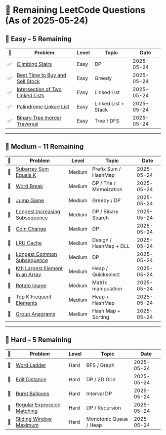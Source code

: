 # 🔲 Remaining LeetCode Questions (As of 2025-05-24)

## 📗 Easy – 5 Remaining

| 🔲 | Problem                                                                                            | Level | Topic               | Date       |
|----|----------------------------------------------------------------------------------------------------|-------|---------------------|------------|
| ✅ | [Climbing Stairs](https://leetcode.com/problems/climbing-stairs)                                   | Easy  | DP                  | 2025-05-24 |
| ✅ | [Best Time to Buy and Sell Stock](https://leetcode.com/problems/best-time-to-buy-and-sell-stock)   | Easy  | Greedy              | 2025-05-24 |
| ✅  | [Intersection of Two Linked Lists](https://leetcode.com/problems/intersection-of-two-linked-lists) | Easy  | Linked List         | 2025-05-24 |
| ✅  | [Palindrome Linked List](https://leetcode.com/problems/palindrome-linked-list)                     | Easy  | Linked List + Stack | 2025-05-24 |
| ✅  | [Binary Tree Inorder Traversal](https://leetcode.com/problems/binary-tree-inorder-traversal)      | Easy  | Tree / DFS          | 2025-05-24 |

---

## 📘 Medium – 11 Remaining

| 🔲 | Problem                                                                                          | Level  | Topic                   | Date       |
|----|--------------------------------------------------------------------------------------------------|--------|-------------------------|------------|
| 🔲 | [Subarray Sum Equals K](https://leetcode.com/problems/subarray-sum-equals-k)                     | Medium | Prefix Sum / HashMap    | 2025-05-24 |
| 🔲 | [Word Break](https://leetcode.com/problems/word-break)                                           | Medium | DP / Trie / Memoization | 2025-05-24 |
| 🔲 | [Jump Game](https://leetcode.com/problems/jump-game)                                             | Medium | Greedy / DP             | 2025-05-24 |
| 🔲 | [Longest Increasing Subsequence](https://leetcode.com/problems/longest-increasing-subsequence)   | Medium | DP / Binary Search      | 2025-05-24 |
| 🔲 | [Coin Change](https://leetcode.com/problems/coin-change)                                         | Medium | DP                      | 2025-05-24 |
| 🔲 | [LRU Cache](https://leetcode.com/problems/lru-cache)                                             | Medium | Design / HashMap + DLL  | 2025-05-24 |
| 🔲 | [Longest Common Subsequence](https://leetcode.com/problems/longest-common-subsequence)           | Medium | DP                      | 2025-05-24 |
| 🔲 | [Kth Largest Element in an Array](https://leetcode.com/problems/kth-largest-element-in-an-array) | Medium | Heap / Quickselect      | 2025-05-24 |
| 🔲 | [Rotate Image](https://leetcode.com/problems/rotate-image)                                       | Medium | Matrix manipulation     | 2025-05-24 |
| 🔲 | [Top K Frequent Elements](https://leetcode.com/problems/top-k-frequent-elements)                 | Medium | Heap + HashMap          | 2025-05-24 |
| 🔲 | [Group Anagrams](https://leetcode.com/problems/group-anagrams)                                   | Medium | Hash Map + Sorting      | 2025-05-24 |

---

## 📕 Hard – 5 Remaining

| 🔲 | Problem                                                                                  | Level | Topic                  | Date       |
|----|------------------------------------------------------------------------------------------|-------|------------------------|------------|
| 🔲 | [Word Ladder](https://leetcode.com/problems/word-ladder)                                 | Hard  | BFS / Graph            | 2025-05-24 |
| 🔲 | [Edit Distance](https://leetcode.com/problems/edit-distance)                             | Hard  | DP / 2D Grid           | 2025-05-24 |
| 🔲 | [Burst Balloons](https://leetcode.com/problems/burst-balloons)                           | Hard  | Interval DP            | 2025-05-24 |
| 🔲 | [Regular Expression Matching](https://leetcode.com/problems/regular-expression-matching) | Hard  | DP / Recursion         | 2025-05-24 |
| 🔲 | [Sliding Window Maximum](https://leetcode.com/problems/sliding-window-maximum)           | Hard  | Monotonic Queue / Heap | 2025-05-24 |

